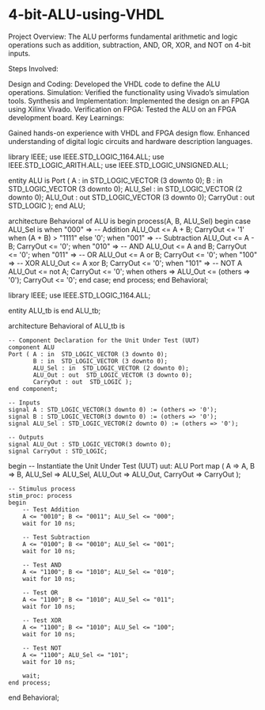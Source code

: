 # 4-bit-ALU-using-VHDL

Project Overview:
The ALU performs fundamental arithmetic and logic operations such as addition, subtraction, AND, OR, XOR, and NOT on 4-bit inputs.

Steps Involved:

Design and Coding: Developed the VHDL code to define the ALU operations.
Simulation: Verified the functionality using Vivado’s simulation tools.
Synthesis and Implementation: Implemented the design on an FPGA using Xilinx Vivado.
Verification on FPGA: Tested the ALU on an FPGA development board.
Key Learnings:

Gained hands-on experience with VHDL and FPGA design flow.
Enhanced understanding of digital logic circuits and hardware description languages.

library IEEE;
use IEEE.STD_LOGIC_1164.ALL;
use IEEE.STD_LOGIC_ARITH.ALL;
use IEEE.STD_LOGIC_UNSIGNED.ALL;

entity ALU is
    Port ( A : in  STD_LOGIC_VECTOR (3 downto 0);
           B : in  STD_LOGIC_VECTOR (3 downto 0);
           ALU_Sel : in  STD_LOGIC_VECTOR (2 downto 0);
           ALU_Out : out  STD_LOGIC_VECTOR (3 downto 0);
           CarryOut : out  STD_LOGIC );
end ALU;

architecture Behavioral of ALU is
begin
    process(A, B, ALU_Sel)
    begin
        case ALU_Sel is
            when "000" => -- Addition
                ALU_Out <= A + B;
                CarryOut <= '1' when (A + B) > "1111" else '0';
            when "001" => -- Subtraction
                ALU_Out <= A - B;
                CarryOut <= '0';
            when "010" => -- AND
                ALU_Out <= A and B;
                CarryOut <= '0';
            when "011" => -- OR
                ALU_Out <= A or B;
                CarryOut <= '0';
            when "100" => -- XOR
                ALU_Out <= A xor B;
                CarryOut <= '0';
            when "101" => -- NOT A
                ALU_Out <= not A;
                CarryOut <= '0';
            when others =>
                ALU_Out <= (others => '0');
                CarryOut <= '0';
        end case;
    end process;
end Behavioral;

library IEEE;
use IEEE.STD_LOGIC_1164.ALL;

entity ALU_tb is
end ALU_tb;

architecture Behavioral of ALU_tb is

    -- Component Declaration for the Unit Under Test (UUT)
    component ALU
    Port ( A : in  STD_LOGIC_VECTOR (3 downto 0);
           B : in  STD_LOGIC_VECTOR (3 downto 0);
           ALU_Sel : in  STD_LOGIC_VECTOR (2 downto 0);
           ALU_Out : out  STD_LOGIC_VECTOR (3 downto 0);
           CarryOut : out  STD_LOGIC );
    end component;

    -- Inputs
    signal A : STD_LOGIC_VECTOR(3 downto 0) := (others => '0');
    signal B : STD_LOGIC_VECTOR(3 downto 0) := (others => '0');
    signal ALU_Sel : STD_LOGIC_VECTOR(2 downto 0) := (others => '0');

    -- Outputs
    signal ALU_Out : STD_LOGIC_VECTOR(3 downto 0);
    signal CarryOut : STD_LOGIC;

begin
    -- Instantiate the Unit Under Test (UUT)
    uut: ALU Port map (
        A => A,
        B => B,
        ALU_Sel => ALU_Sel,
        ALU_Out => ALU_Out,
        CarryOut => CarryOut
    );

    -- Stimulus process
    stim_proc: process
    begin
        -- Test Addition
        A <= "0010"; B <= "0011"; ALU_Sel <= "000";
        wait for 10 ns;

        -- Test Subtraction
        A <= "0100"; B <= "0010"; ALU_Sel <= "001";
        wait for 10 ns;

        -- Test AND
        A <= "1100"; B <= "1010"; ALU_Sel <= "010";
        wait for 10 ns;

        -- Test OR
        A <= "1100"; B <= "1010"; ALU_Sel <= "011";
        wait for 10 ns;

        -- Test XOR
        A <= "1100"; B <= "1010"; ALU_Sel <= "100";
        wait for 10 ns;

        -- Test NOT
        A <= "1100"; ALU_Sel <= "101";
        wait for 10 ns;

        wait;
    end process;
end Behavioral;

